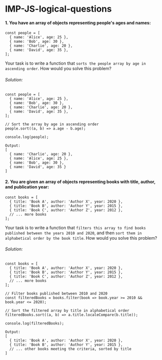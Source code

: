 # IMP-JS-logical-questions

#### 1. You have an array of objects representing people's ages and names:
```
const people = [
  { name: 'Alice', age: 25 },
  { name: 'Bob', age: 30 },
  { name: 'Charlie', age: 20 },
  { name: 'David', age: 35 },
];
```
Your task is to write a function that ```sorts the people array by age in ascending order```. How would you solve this problem?

###### Solution:

```
const people = [
  { name: 'Alice', age: 25 },
  { name: 'Bob', age: 30 },
  { name: 'Charlie', age: 20 },
  { name: 'David', age: 35 },
];

// Sort the array by age in ascending order
people.sort((a, b) => a.age - b.age);

console.log(people);

Output:
[
  { name: 'Charlie', age: 20 },
  { name: 'Alice', age: 25 },
  { name: 'Bob', age: 30 },
  { name: 'David', age: 35 }
]

```

#### 2. You are given an array of objects representing books with title, author, and publication year:
```
const books = [
  { title: 'Book A', author: 'Author X', year: 2020 },
  { title: 'Book B', author: 'Author Y', year: 2015 },
  { title: 'Book C', author: 'Author Z', year: 2012 },
  // ... more books
];
```
Your task is to write a function that ```filters this array to find books published between the years 2010 and 2020```, and then ```sort them in alphabetical order by the book title```. How would you solve this problem?

###### Solution:
```
const books = [
  { title: 'Book A', author: 'Author X', year: 2020 },
  { title: 'Book B', author: 'Author Y', year: 2015 },
  { title: 'Book C', author: 'Author Z', year: 2012 },
  // ... more books
];

// Filter books published between 2010 and 2020
const filteredBooks = books.filter(book => book.year >= 2010 && book.year <= 2020);

// Sort the filtered array by title in alphabetical order
filteredBooks.sort((a, b) => a.title.localeCompare(b.title));

console.log(filteredBooks);

Output:
[
  { title: 'Book A', author: 'Author X', year: 2020 },
  { title: 'Book B', author: 'Author Y', year: 2015 },
  // ... other books meeting the criteria, sorted by title
]

```

















